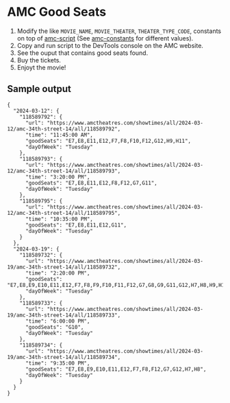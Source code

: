 # AMC Good Seats

1. Modify the like `MOVIE_NAME`, `MOVIE_THEATER`, `THEATER_TYPE_CODE`, constants on top of [amc-script](/amc-script.js) (See [amc-constants](/amc-constants.js) for different values).
2. Copy and run script to the DevTools console on the AMC website.
3. See the ouput that contains good seats found.
4. Buy the tickets.
5. Enjoyt the movie!


## Sample output

```
{
  "2024-03-12": {
    "118589792": {
      "url": "https://www.amctheatres.com/showtimes/all/2024-03-12/amc-34th-street-14/all/118589792",
      "time": "11:45:00 AM",
      "goodSeats": "E7,E8,E11,E12,F7,F8,F10,F12,G12,H9,H11",
      "dayOfWeek": "Tuesday"
    },
    "118589793": {
      "url": "https://www.amctheatres.com/showtimes/all/2024-03-12/amc-34th-street-14/all/118589793",
      "time": "3:20:00 PM",
      "goodSeats": "E7,E8,E11,E12,F8,F12,G7,G11",
      "dayOfWeek": "Tuesday"
    },
    "118589795": {
      "url": "https://www.amctheatres.com/showtimes/all/2024-03-12/amc-34th-street-14/all/118589795",
      "time": "10:35:00 PM",
      "goodSeats": "E7,E8,E11,E12,G11",
      "dayOfWeek": "Tuesday"
    }
  },
  "2024-03-19": {
    "118589732": {
      "url": "https://www.amctheatres.com/showtimes/all/2024-03-19/amc-34th-street-14/all/118589732",
      "time": "2:20:00 PM",
      "goodSeats": "E7,E8,E9,E10,E11,E12,F7,F8,F9,F10,F11,F12,G7,G8,G9,G11,G12,H7,H8,H9,H10,H11,H12",
      "dayOfWeek": "Tuesday"
    },
    "118589733": {
      "url": "https://www.amctheatres.com/showtimes/all/2024-03-19/amc-34th-street-14/all/118589733",
      "time": "6:00:00 PM",
      "goodSeats": "G10",
      "dayOfWeek": "Tuesday"
    },
    "118589734": {
      "url": "https://www.amctheatres.com/showtimes/all/2024-03-19/amc-34th-street-14/all/118589734",
      "time": "9:35:00 PM",
      "goodSeats": "E7,E8,E9,E10,E11,E12,F7,F8,F12,G7,G12,H7,H8",
      "dayOfWeek": "Tuesday"
    }
  }
}
```
